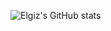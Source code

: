 ![Elgiz's GitHub stats](https://github-readme-stats.vercel.app/api?username=elgizabbasov&show_icons=true&theme=react)
